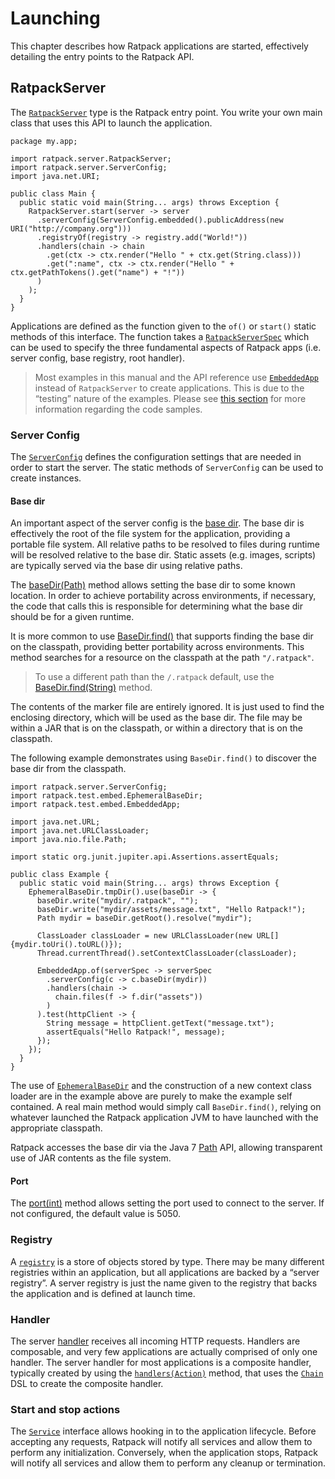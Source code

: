# Launching

This chapter describes how Ratpack applications are started, effectively detailing the entry points to the Ratpack API.

## RatpackServer

The [`RatpackServer`](api/ratpack/server/RatpackServer.html) type is the Ratpack entry point.
You write your own main class that uses this API to launch the application.
 
```language-java hello-world
package my.app;

import ratpack.server.RatpackServer;
import ratpack.server.ServerConfig;
import java.net.URI;

public class Main {
  public static void main(String... args) throws Exception {
    RatpackServer.start(server -> server
      .serverConfig(ServerConfig.embedded().publicAddress(new URI("http://company.org")))
      .registryOf(registry -> registry.add("World!"))
      .handlers(chain -> chain
        .get(ctx -> ctx.render("Hello " + ctx.get(String.class)))
        .get(":name", ctx -> ctx.render("Hello " + ctx.getPathTokens().get("name") + "!"))     
      )
    );
  }
}
```

Applications are defined as the function given to the `of()` or `start()` static methods of this interface.
The function takes a [`RatpackServerSpec`](api/ratpack/server/RatpackServerSpec.html) which can be used to specify the three fundamental aspects of Ratpack apps (i.e. server config, base registry, root handler).

> Most examples in this manual and the API reference use [`EmbeddedApp`](api/ratpack/test/embed/EmbeddedApp.html) instead of `RatpackServer` to create applications.
> This is due to the “testing” nature of the examples.
> Please see [this section](intro.html#code_samples) for more information regarding the code samples.

### Server Config

The [`ServerConfig`](api/ratpack/server/ServerConfig.html) defines the configuration settings that are needed in order to start the server.
The static methods of `ServerConfig` can be used to create instances.
 
#### Base dir

An important aspect of the server config is the [base dir](api/ratpack/server/ServerConfig.html#getBaseDir%28%29).
The base dir is effectively the root of the file system for the application, providing a portable file system.
All relative paths to be resolved to files during runtime will be resolved relative to the base dir.
Static assets (e.g. images, scripts) are typically served via the base dir using relative paths.
 
The [baseDir(Path)](api/ratpack/server/ServerConfigBuilder.html#baseDir%28java.nio.file.Path%29) method allows setting the base dir to some known location.
In order to achieve portability across environments, if necessary, the code that calls this is responsible for determining what the base dir should be for a given runtime.

It is more common to use [BaseDir.find()](api/ratpack/server/BaseDir.html#find%28%29) that supports finding the base dir on the classpath, providing better portability across environments.
This method searches for a resource on the classpath at the path `"/.ratpack"`. 

> To use a different path than the `/.ratpack` default, use the [BaseDir.find(String)](api/ratpack/server/BaseDir.html#find%28java.lang.String%29) method.

The contents of the marker file are entirely ignored.
It is just used to find the enclosing directory, which will be used as the base dir.
The file may be within a JAR that is on the classpath, or within a directory that is on the classpath.

The following example demonstrates using `BaseDir.find()` to discover the base dir from the classpath.

```language-java
import ratpack.server.ServerConfig;
import ratpack.test.embed.EphemeralBaseDir;
import ratpack.test.embed.EmbeddedApp;

import java.net.URL;
import java.net.URLClassLoader;
import java.nio.file.Path;

import static org.junit.jupiter.api.Assertions.assertEquals;

public class Example {
  public static void main(String... args) throws Exception {
    EphemeralBaseDir.tmpDir().use(baseDir -> {
      baseDir.write("mydir/.ratpack", "");
      baseDir.write("mydir/assets/message.txt", "Hello Ratpack!");
      Path mydir = baseDir.getRoot().resolve("mydir");

      ClassLoader classLoader = new URLClassLoader(new URL[]{mydir.toUri().toURL()});
      Thread.currentThread().setContextClassLoader(classLoader);

      EmbeddedApp.of(serverSpec -> serverSpec
        .serverConfig(c -> c.baseDir(mydir))
        .handlers(chain ->
          chain.files(f -> f.dir("assets"))
        )
      ).test(httpClient -> {
        String message = httpClient.getText("message.txt");
        assertEquals("Hello Ratpack!", message);
      });
    });
  }
}
```

The use of [`EphemeralBaseDir`](api/ratpack/test/embed/EphemeralBaseDir.html) and the construction of a new context class loader are in the example above are purely to make the example self contained.
A real main method would simply call `BaseDir.find()`, relying on whatever launched the Ratpack application JVM to have launched with the appropriate classpath.

Ratpack accesses the base dir via the Java 7 [Path](http://docs.oracle.com/javase/8/docs/api/java/nio/file/Path.html) API,
allowing transparent use of JAR contents as the file system.

#### Port

The [port(int)](api/ratpack/server/ServerConfigBuilder.html#port%28int%29) method allows setting the port used to connect to the server.
If not configured, the default value is 5050.

### Registry

A [`registry`](api/ratpack/registry/Registry.html) is a store of objects stored by type.
There may be many different registries within an application, but all applications are backed by a “server registry”.
A server registry is just the name given to the registry that backs the application and is defined at launch time.

### Handler

The server [handler](handlers.html) receives all incoming HTTP requests.
Handlers are composable, and very few applications are actually comprised of only one handler.
The server handler for most applications is a composite handler, typically created by using the [`handlers(Action)`](api/ratpack/server/RatpackServerSpec.html#handlers%28ratpack.func.Action%29) method,
that uses the [`Chain`](api/ratpack/handling/Chain.html) DSL to create the composite handler.

### Start and stop actions

The [`Service`](api/ratpack/service/Service.html) interface allows hooking in to the application lifecycle.
Before accepting any requests, Ratpack will notify all services and allow them to perform any initialization.
Conversely, when the application stops, Ratpack will notify all services and allow them to perform any cleanup or termination. 
